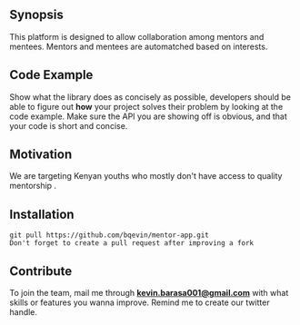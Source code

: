 ## Synopsis

This platform is designed to allow collaboration among mentors and mentees. Mentors and mentees are automatched based on interests.

## Code Example

Show what the library does as concisely as possible, developers should be able to figure out **how** your project solves their problem by looking at the code example. Make sure the API you are showing off is obvious, and that your code is short and concise.

## Motivation

We are targeting Kenyan youths who mostly don't have access to quality mentorship .

## Installation


	git pull https://github.com/bqevin/mentor-app.git
	Don't forget to create a pull request after improving a fork



## Contribute

To join the team, mail me through **kevin.barasa001@gmail.com** with what skills or features you wanna improve. Remind me to create our twitter handle.
